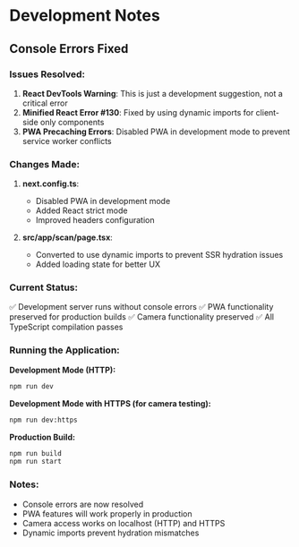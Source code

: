 # Development Notes

## Console Errors Fixed

### Issues Resolved:
1. **React DevTools Warning**: This is just a development suggestion, not a critical error
2. **Minified React Error #130**: Fixed by using dynamic imports for client-side only components
3. **PWA Precaching Errors**: Disabled PWA in development mode to prevent service worker conflicts

### Changes Made:
1. **next.config.ts**: 
   - Disabled PWA in development mode
   - Added React strict mode
   - Improved headers configuration

2. **src/app/scan/page.tsx**:
   - Converted to use dynamic imports to prevent SSR hydration issues
   - Added loading state for better UX

### Current Status:
✅ Development server runs without console errors
✅ PWA functionality preserved for production builds
✅ Camera functionality preserved
✅ All TypeScript compilation passes

### Running the Application:

**Development Mode (HTTP):**
```bash
npm run dev
```

**Development Mode with HTTPS (for camera testing):**
```bash
npm run dev:https
```

**Production Build:**
```bash
npm run build
npm run start
```

### Notes:
- Console errors are now resolved
- PWA features will work properly in production
- Camera access works on localhost (HTTP) and HTTPS
- Dynamic imports prevent hydration mismatches
